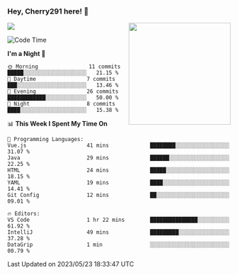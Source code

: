 ### Hey, Cherry291 here! 👋

![](https://metrics.lecoq.io/cherry291?template=classic&config.timezone=Asia%2FShanghai)
<img align='right' src="https://media.giphy.com/media/M9gbBd9nbDrOTu1Mqx/giphy.gif" width="230">
<!-- ![](https://github-readme-stats-ouuan.vercel.app/api?username=cherry291&theme=dark&show_icons=true) -->

<!--START_SECTION:waka-->
![Code Time](http://img.shields.io/badge/Code%20Time-2%20hrs%2013%20mins-blue)

**I'm a Night 🦉** 

```text
🌞 Morning                11 commits          █████░░░░░░░░░░░░░░░░░░░░   21.15 % 
🌆 Daytime                7 commits           ███░░░░░░░░░░░░░░░░░░░░░░   13.46 % 
🌃 Evening                26 commits          ████████████░░░░░░░░░░░░░   50.00 % 
🌙 Night                  8 commits           ████░░░░░░░░░░░░░░░░░░░░░   15.38 % 
```


📊 **This Week I Spent My Time On** 

```text
💬 Programming Languages: 
Vue.js                   41 mins             ████████░░░░░░░░░░░░░░░░░   31.07 % 
Java                     29 mins             ██████░░░░░░░░░░░░░░░░░░░   22.25 % 
HTML                     24 mins             █████░░░░░░░░░░░░░░░░░░░░   18.15 % 
YAML                     19 mins             ████░░░░░░░░░░░░░░░░░░░░░   14.41 % 
Git Config               12 mins             ██░░░░░░░░░░░░░░░░░░░░░░░   09.01 % 

🔥 Editors: 
VS Code                  1 hr 22 mins        ███████████████░░░░░░░░░░   61.92 % 
IntelliJ                 49 mins             █████████░░░░░░░░░░░░░░░░   37.28 % 
DataGrip                 1 min               ░░░░░░░░░░░░░░░░░░░░░░░░░   00.79 % 
```


 Last Updated on 2023/05/23 18:33:47 UTC
<!--END_SECTION:waka-->

<!--
**Cherry291/cherry291** is a ✨ _special_ ✨ repository because its `README.md` (this file) appears on your GitHub profile.

Here are some ideas to get you started:

- 🔭 I’m currently working on ...
- 🌱 I’m currently learning ...
- 👯 I’m looking to collaborate on ...
- 🤔 I’m looking for help with ...
- 💬 Ask me about ...
- 📫 How to reach me: ...
- 😄 Pronouns: ...
- ⚡ Fun fact: ...
-->
